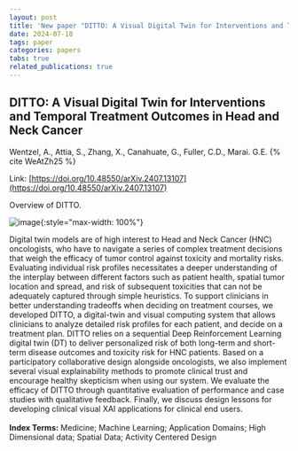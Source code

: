 ```yaml
---
layout: post
title: 'New paper "DITTO: A Visual Digital Twin for Interventions and Temporal Treatment Outcomes in Head and Neck Cancer"'
date: 2024-07-18
tags: paper
categories: papers
tabs: true
related_publications: true
---
```


## DITTO: A Visual Digital Twin for Interventions and Temporal Treatment Outcomes in Head and Neck Cancer
Wentzel, A., Attia, S., Zhang, X., Canahuate, G., Fuller, C.D., Marai. G.E.
{% cite WeAtZh25 %}

Link: [https://doi.org/10.48550/arXiv.2407.13107](https://doi.org/10.48550/arXiv.2407.13107)

Overview of DITTO.

![image](https://www.evl.uic.edu/output/originals/ditto_wentzel_ieee.png-srcw.jpg){:style="max-width: 100%"}

Digital twin models are of high interest to Head and Neck Cancer (HNC) oncologists, who have to navigate a series of complex treatment decisions that weigh the efficacy of tumor control against toxicity and mortality risks. Evaluating individual risk profiles necessitates a deeper understanding of the interplay between different factors such as patient health, spatial tumor location and spread, and risk of subsequent toxicities that can not be adequately captured through simple heuristics. To support clinicians in better understanding tradeoffs when deciding on treatment courses, we developed DITTO, a digital-twin and visual computing system that allows clinicians to analyze detailed risk profiles for each patient, and decide on a treatment plan. DITTO relies on a sequential Deep Reinforcement Learning digital twin (DT) to deliver personalized risk of both long-term and short-term disease outcomes and toxicity risk for HNC patients. Based on a participatory collaborative design alongside oncologists, we also implement several visual explainability methods to promote clinical trust and encourage healthy skepticism when using our system. We evaluate the efficacy of DITTO through quantitative evaluation of performance and case studies with qualitative feedback. Finally, we discuss design lessons for developing clinical visual XAI applications for clinical end users.<BR><BR>
<strong>Index Terms:</strong>  Medicine; Machine Learning; Application Domains; High Dimensional data; Spatial Data; Activity Centered Design

